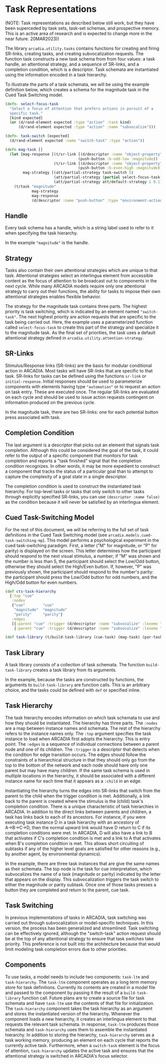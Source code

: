 Task Representations 
===
(NOTE: Task representations as described below still work, but they have been superceded by task sets, task-set schemas, and prospective memory. This is an active area of research and is expected to change more in the near future. 20MAR2023))

The library `arcadia.utility.tasks` contains functions for creating and firing SR-links, creating tasks, and creating subvocalization requests. The function task constructs a new task schema from from four values: a task handle, an attentional strategy, and a sequence of SR-links, and a completion condition, which is a descriptor. Task schemata are instantiated using the information encoded in a task hierarchy.

To illustrate the parts of a task schemata, we will be using the example definition below, which creates a schema for the magnitude task in the Cued Task Switching model.

```Clojure
(defn- select-focus-task
  "Select a focus of attention that prefers actions in pursuit of a
  specific task."
  [kind expected]
  (or (d/rand-element expected :type "action" :task kind)
      (d/rand-element expected :type "action" :name "subvocalize")))

(defn- task-switch [expected]
  (d/rand-element expected :name "switch-task" :type "action"))

(defn mag-task []
  (let [mag-response [(t/sr-link [(d/descriptor :name "object-property" :property :magnitude :value :low)]
                                 (push-button :b-odd-low :magnitude))
                      (t/sr-link [(d/descriptor :name "object-property" :property :magnitude :value :high)]
                                 (push-button :b-even-high :magnitude))]
        mag-strategy [(att/partial-strategy task-switch 5)
                      (att/partial-strategy (partial select-focus-task :magnitude) 4)
                      (att/partial-strategy att/default-strategy 1 0.1)]]
    (t/task "magnitude"
            mag-strategy
            mag-response
            (d/descriptor :name "push-button" :type "environment-action"))))
```

## Handle
Every task schema has a handle, which is a string label used to refer to it when specifying the task hierarchy. 

In the example `"magnitude"` is the handle.

## Strategy
Tasks also contain their own attentional strategies which are unique to that task. Attentional strategies select an interlingua element from accessible content as the focus of attention to be broadcast out to components in the next cycle. While many ARCADIA models require only one attentional strategy to carry out their functions, the ability for tasks to impose their own attentional strategies enables flexible behavior. 

The strategy for the magnitude task contains three parts. The highest priority is task switching, which is indicated by an element named `"switch-task"`. The next highest priority are action requests that are specific to the task being carried out. Here, the example uses a parameterized function called `select-focus-task` to create this part of the strategy and specialize it to the magnitude task. As the final set of priorities, the task uses a default attentional strategy defined in `arcadia.utility.attention-strategy`. 

## SR-Links
Stimulus/Response links (SR-links) are the basis for modular conditional action in ARCADIA. Most tasks will have SR-links that are specific to that task. SR-links for tasks can be defined using the functions `sr-link` or `initial-response`. Initial responses should be used to parameterize components with elements having type `"automation"` or to request an action on task entry. These are executed once. The regular SR-links are evaluated on each cycle and should be used to issue action requests contingent on information produced on the previous cycle. 

In the magnitude task, there are two SR-links: one for each potential button press associated with task.

## Completion Condition
The last argument is a descriptor that picks out an element that signals task completion. Although this could be considered the goal of the task, it could refer to the output of a specific component that monitors for task completion and reports a "task finished" signal that the completion condition recognizes. In other words, it may be more expedient to construct a component that tracks the status of a particular goal than to attempt to capture the complexity of a goal state in a single descriptor.

The completion condition is used to construct the instantiated task hierarchy. For top-level tasks or tasks that only switch to other tasks through explicitly specified SR-links, you can use `(descriptor :name false)` as the condition because it will never be satisfied by an interlingua element.

## Cued Task-Switching Model
For the rest of this document, we will be referring to the full set of task definitions in the Cued Task Switching model (see `arcadia.models.cued-task-switching-mp`). This model performs a psychological experiment in the cued task-switching paradigm. First, a letter ("M" for magnitude, or "P" for parity) is displayed on the screen. This letter determines how the participant should respond to the next visual stimulus, a number; if "M" was shown and the number is less than 5, the participant should select the Low/Odd button, otherwise they should select the High/Even button. If, however, "P" was previously shown, the participant should respond to the number's parity: the participant should press the Low/Odd button for odd numbers, and the High/Odd button for even numbers.

```Clojure
(def cts-task-hierarchy
  {:top "cue"
   :nodes
   {"cue"        "cue"
    "magnitude"  "magnitude"
    "parity"     "parity"}
   :edges
   [{:parent "cue" :trigger (d/descriptor :name "subvocalize" :lexeme "magnitude") :child "magnitude"}
    {:parent "cue" :trigger (d/descriptor :name "subvocalize" :lexeme "parity") :child "parity"}]})

(def task-library (t/build-task-library (cue-task) (mag-task) (par-task)))
```

## Task Library
A task library consists of a collection of task schemata. The function `build-task-library` creates a task library from its arguments.

In the example, because the tasks are constructed by functions, the arguments to `build-task-library` are function calls. This is an arbitrary choice, and the tasks could be defined with `def` or specified inline. 

## Task Hierarchy
The task hierarchy encodes information on which task schemata to use and how they should be instantiated. The hierarchy has three parts. The `:nodes` are a map between instance names and schemata. The rest of the hierarchy refers to the instance names only. The `:top` argument specifies the task instance to load when ARCADIA first adopts the hierarchy. This is entry point. The `:edges` is a sequence of individual connections between a parent node and one of its children. The `:trigger` is a descriptor that detects when the condition for edge transition occurs. The edges should follow the constraints of a hierarchical structure in that they should only go from the top to the bottom of the network and each node should have only one parent but may have many children. If the same task schema is used in multiple locations in the hierarchy, it should be associated with a different instance name for each time that it appears as a `:child` in an edge.

Instantiating the hierarchy turns the edges into SR-links that switch from the parent to the child when the trigger condition is met. Additionally, a link back to the parent is created where the stimulus is the (child) task's completion condition. There is a unique characteristic of task hierarchies in ARCADIA. In addition to the direct links between parents and children, a task has links back to each of its ancestors. For instance, if you were executing task instance D in a task hierarchy with an ancestory of A→B→C→D, then the normal upward link would have D return to C if its completion conditions were met. In ARCADIA, D will also have a link to B that activates if C's completion condition is met and a link to A that activates when B's completion condition is met. This allows short circuiting of subtasks if any of the higher level goals are satisfied for other reasons (e.g., by another agent, by environmental dynamics).

In the example, there are three task instances that are give the same names as their schemata. The top node is the task for cue interpretation, which subvocalizes the name of a task (magnitude or parity) indicated by the letter that appears on the display. This subvocalization triggers the task switch to either the magnitude or parity subtask. Once one of those tasks presses a button they are completed and return to the parent, cue task.

## Task Switching
In previous implementations of tasks in ARCADIA, task switching was carried out through subvocalization or model-specific techniques. In this version, the process has been generalized and streamlined. Task switching can be effectively ignored, although the "switch-task" action request should be at the top of any attentional strategy to ensure that task switches take priority. This preference is not built into the architecture because that would limit modeling task completion errors due to other priorities. 

## Components
To use tasks, a model needs to include two components: `task-ltm` and `task-hierarchy`. The `task-ltm` component operates as a long term memory store for task definitions. Currently its contents are created in a model file and passed to the component by passing it the result of a `build-task-library` function call. Future plans are to create a source file for task schemata and have `task-ltm` use the contents of that file for initialization. The `task-hierarchy` component takes the task hierarchy as an argument and stores the instantiated version of the hierarchy. Whenever the component loads a new hierarchy, it creates an interlingua element to that requests the relevant task schemata. In response, `task-ltm` produces those schemata and `task-hierarchy` uses them to assemble the instantiated hierarchy. In addition to storing the hierarchy, `task-hierarchy` serves as a task working memory, producing an element on each cycle that reports the currently active task. Furthermore, when a `switch-task` element is the focus of attention, `task-hierarchy` updates the active task and ensures that the attentional strategy is switched in ARCADIA's focus selector. 